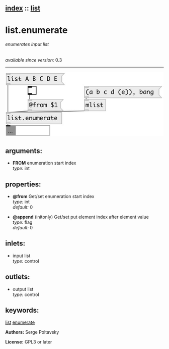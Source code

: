 [index](index.html) :: [list](category_list.html)
---

# list.enumerate

###### enumerates input list

*available since version:* 0.3

---




[![example](../examples/img/list.enumerate.jpg)](../examples/pd/list.enumerate.pd)



## arguments:

* **FROM**
enumeration start index<br>
_type:_ int<br>





## properties:

* **@from** 
Get/set enumeration start index<br>
_type:_ int<br>
_default:_ 0<br>

* **@append** (initonly)
Get/set put element index after element value<br>
_type:_ flag<br>
_default:_ 0<br>



## inlets:

* input list<br>
_type:_ control



## outlets:

* output list<br>
_type:_ control



## keywords:

[list](keywords/list.html)
[enumerate](keywords/enumerate.html)






**Authors:** Serge Poltavsky




**License:** GPL3 or later





